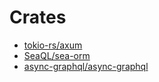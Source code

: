 # Crates

- [tokio-rs/axum](https://github.com/tokio-rs/axum)
- [SeaQL/sea-orm](https://github.com/SeaQL/sea-orm)
- [async-graphql/async-graphql](https://github.com/async-graphql/async-graphql)
